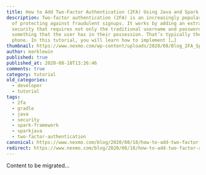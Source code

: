 ```yaml
---
title: How to Add Two-Factor Authentication (2FA) Using Java and Spark
description: Two-factor authentication (2FA) is an increasingly popular method
  of protecting against fraudulent signups. It works by adding an extra layer of
  security that requires not only the traditional username and password but also
  something that the user has in their possession. That’s typically their mobile
  phone. In this tutorial, you will learn how to implement […]
thumbnail: https://www.nexmo.com/wp-content/uploads/2020/08/Blog_2FA_SparkJava_1200x600.png
author: marklewin
published: true
published_at: 2020-08-18T13:26:46
comments: true
category: tutorial
old_categories:
  - developer
  - tutorial
tags:
  - 2fa
  - gradle
  - java
  - security
  - spark-framework
  - sparkjava
  - two-factor-authentication
canonical: https://www.nexmo.com/blog/2020/08/18/how-to-add-two-factor-authentication-using-java-and-spark
redirect: https://www.nexmo.com/blog/2020/08/18/how-to-add-two-factor-authentication-using-java-and-spark
---
```

Content to be migrated...